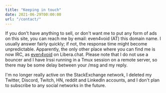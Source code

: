 ```yaml
---
title: "Keeping in touch"
date: 2021-06-29T00:00:00
url: "/contact/"
---
```


If you don't have anything to sell, or don't want me to put any form of ads on this site, you can reach me by email: even4void (AT) this domain name. I usually answer fairly quickly; if not, the response time might become unpredictable. Apparently, the only other place where you can find me is now IRC, as [even4void](irc://irc.libera.chat/even4void,isnick) on Libera.chat. Please note that I do not use a bouncer and I have Irssi running in a Tmux session on a remote server, so there may be some delay between your /msg and my reply.

I'm no longer really active on the StackExchange network, I deleted my Twitter, Discord, Twitch, HN, reddit and LinkedIn accounts, and I don't plan to subscribe to any social networks in the future.
